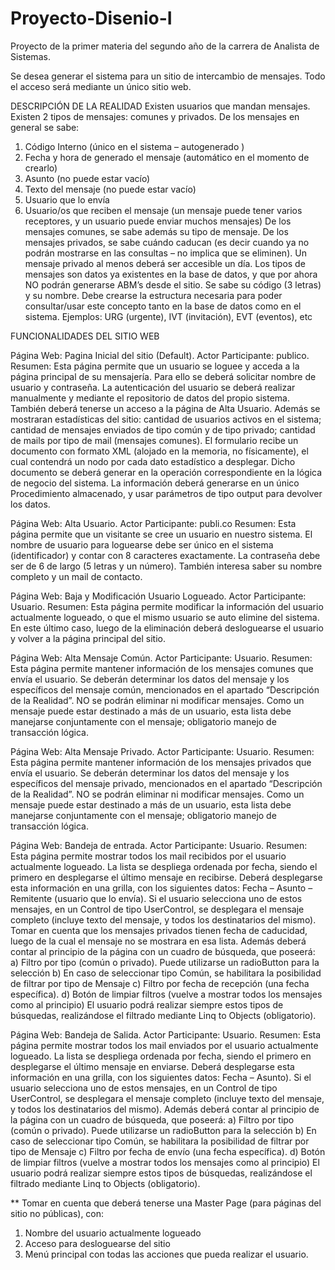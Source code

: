 # Proyecto-Disenio-I

Proyecto de la primer materia del segundo año de la carrera de Analista de Sistemas. 

Se desea generar el sistema para un sitio de intercambio de mensajes. Todo el acceso será mediante un único sitio web. 

DESCRIPCIÓN DE LA REALIDAD
Existen usuarios que mandan mensajes. Existen 2 tipos de mensajes: comunes y privados.
De los mensajes en general se sabe: 
1. Código Interno (único en el sistema – autogenerado )
2. Fecha y hora de generado el mensaje (automático en el momento de crearlo)
3. Asunto (no puede estar vacío) 
4. Texto del mensaje (no puede estar vacío) 
5. Usuario que lo envía 
6. Usuario/os que reciben el mensaje (un mensaje puede tener varios receptores, y un usuario 
puede enviar muchos mensajes)
De los mensajes comunes, se sabe además su tipo de mensaje. De los mensajes privados, se sabe
cuándo caducan (es decir cuando ya no podrán mostrarse en las consultas – no implica que se 
eliminen). Un mensaje privado al menos deberá ser accesible un día. 
Los tipos de mensajes son datos ya existentes en la base de datos, y que por ahora NO podrán 
generarse ABM’s desde el sitio. Se sabe su código (3 letras) y su nombre. Debe crearse la estructura 
necesaria para poder consultar/usar este concepto tanto en la base de datos como en el sistema. 
Ejemplos: URG (urgente), IVT (invitación), EVT (eventos), etc

FUNCIONALIDADES DEL SITIO WEB 

Página Web: Pagina Inicial del sitio (Default).
Actor Participante: publico.
Resumen: Esta página permite que un usuario se loguee y acceda a la página principal de su 
mensajería. Para ello se deberá solicitar nombre de usuario y contraseña. La autenticación del usuario
se deberá realizar manualmente y mediante el repositorio de datos del propio sistema. También 
deberá tenerse un acceso a la página de Alta Usuario. 
Además se mostraran estadísticas del sitio: cantidad de usuarios activos en el sistema; cantidad de mensajes
enviados de tipo común y de tipo privado; cantidad de mails por tipo de mail (mensajes comunes). El 
formulario recibe un documento con formato XML (alojado en la memoria, no físicamente), el 
cual contendrá un nodo por cada dato estadístico a desplegar. Dicho documento se deberá generar 
en la operación correspondiente en la lógica de negocio del sistema. La información deberá 
generarse en un único Procedimiento almacenado, y usar parámetros de tipo output para 
devolver los datos. 

Página Web: Alta Usuario.
Actor Participante: publi.co
Resumen: Esta página permite que un visitante se cree un usuario en nuestro sistema. El nombre de 
usuario para loguearse debe ser único en el sistema (identificador) y contar con 8 caracteres 
exactamente. La contraseña debe ser de 6 de largo (5 letras y un número). También interesa saber su 
nombre completo y un mail de contacto. 

Página Web: Baja y Modificación Usuario Logueado.
Actor Participante: Usuario.
Resumen: Esta página permite modificar la información del usuario actualmente logueado, o que el 
mismo usuario se auto elimine del sistema. En este último caso, luego de la eliminación deberá 
desloguearse el usuario y volver a la página principal del sitio.

Página Web: Alta Mensaje Común.
Actor Participante: Usuario.
Resumen: Esta página permite mantener información de los mensajes comunes que envía el 
usuario. Se deberán determinar los datos del mensaje y los específicos del mensaje común, 
mencionados en el apartado “Descripción de la Realidad”. NO se podrán eliminar ni 
modificar mensajes. Como un mensaje puede estar destinado a más de un usuario, esta lista 
debe manejarse conjuntamente con el mensaje; obligatorio manejo de transacción lógica.

Página Web: Alta Mensaje Privado.
Actor Participante: Usuario.
Resumen: Esta página permite mantener información de los mensajes privados que envía el 
usuario. Se deberán determinar los datos del mensaje y los específicos del mensaje privado, 
mencionados en el apartado “Descripción de la Realidad”. NO se podrán eliminar ni modificar 
mensajes. Como un mensaje puede estar destinado a más de un usuario, esta lista debe manejarse 
conjuntamente con el mensaje; obligatorio manejo de transacción lógica.

Página Web: Bandeja de entrada.
Actor Participante: Usuario.
Resumen: Esta página permite mostrar todos los mail recibidos por el usuario actualmente 
logueado. La lista se despliega ordenada por fecha, siendo el primero en desplegarse el último 
mensaje en recibirse. Deberá desplegarse esta información en una grilla, con los siguientes datos: 
Fecha – Asunto – Remitente (usuario que lo envía). Si el usuario selecciona uno de estos mensajes, 
en un Control de tipo UserControl, se desplegara el mensaje completo (incluye texto del mensaje, y 
todos los destinatarios del mismo). Tomar en cuenta que los mensajes privados tienen fecha de 
caducidad, luego de la cual el mensaje no se mostrara en esa lista.
Además deberá contar al principio de la página con un cuadro de búsqueda, que poseerá: 
a) Filtro por tipo (común o privado). Puede utilizarse un radioButton para la selección
b) En caso de seleccionar tipo Común, se habilitara la posibilidad de filtrar por tipo de 
Mensaje
c) Filtro por fecha de recepción (una fecha específica).
d) Botón de limpiar filtros (vuelve a mostrar todos los mensajes como al principio) 
El usuario podrá realizar siempre estos tipos de búsquedas, realizándose el filtrado mediante Linq to 
Objects (obligatorio).

Página Web: Bandeja de Salida.
Actor Participante: Usuario.
Resumen: Esta página permite mostrar todos los mail enviados por el usuario actualmente 
logueado. La lista se despliega ordenada por fecha, siendo el primero en desplegarse el último 
mensaje en enviarse. Deberá desplegarse esta información en una grilla, con los siguientes datos: 
Fecha – Asunto). Si el usuario selecciona uno de estos mensajes, en un Control de tipo 
UserControl, se desplegara el mensaje completo (incluye texto del mensaje, y todos los destinatarios 
del mismo).
Además deberá contar al principio de la página con un cuadro de búsqueda, que poseerá: 
a) Filtro por tipo (común o privado). Puede utilizarse un radioButton para la selección
b) En caso de seleccionar tipo Común, se habilitara la posibilidad de filtrar por tipo de 
Mensaje
c) Filtro por fecha de envío (una fecha específica).
d) Botón de limpiar filtros (vuelve a mostrar todos los mensajes como al principio) 
El usuario podrá realizar siempre estos tipos de búsquedas, realizándose el filtrado mediante Linq to 
Objects (obligatorio).

** Tomar en cuenta que deberá tenerse una Master Page (para páginas del sitio no públicas), con:
1. Nombre del usuario actualmente logueado
2. Acceso para desloguearse del sitio
3. Menú principal con todas las acciones que pueda realizar el usuario.

